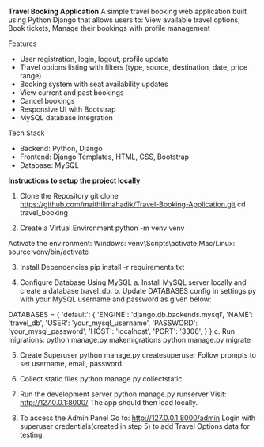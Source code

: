 **Travel Booking Application**
A simple travel booking web application built using Python Django that allows users to:
View available travel options, Book tickets, Manage their bookings with profile management

Features
- User registration, login, logout, profile update
- Travel options listing with filters (type, source, destination, date, price range)
- Booking system with seat availability updates
- View current and past bookings
- Cancel bookings
- Responsive UI with Bootstrap
- MySQL database integration

Tech Stack
- Backend: Python, Django
- Frontend: Django Templates, HTML, CSS, Bootstrap
- Database: MySQL

**Instructions to setup the project locally**

1. Clone the Repository
git clone https://github.com/maithilimahadik/Travel-Booking-Application.git
cd travel_booking

2. Create a Virtual Environment
python -m venv venv

Activate the environment:
Windows: venv\Scripts\activate
Mac/Linux: source venv/bin/activate

3. Install Dependencies
pip install -r requirements.txt

4. Configure Database Using MySQL
a. Install MySQL server locally and create a database travel_db.
b. Update DATABASES config in settings.py with your MySQL username and password as given below:

DATABASES = {
    'default': {
        'ENGINE': 'django.db.backends.mysql',
        'NAME': 'travel_db',
        'USER': 'your_mysql_username',
        'PASSWORD': 'your_mysql_password',
        'HOST': 'localhost',
        'PORT': '3306',
    }
}
c. Run migrations:
python manage.py makemigrations
python manage.py migrate

5. Create Superuser
python manage.py createsuperuser
Follow prompts to set username, email, password.

6. Collect static files
python manage.py collectstatic

7. Run the development server
python manage.py runserver
Visit:
http://127.0.0.1:8000/
The app should then load locally.

8. To access the Admin Panel
Go to:
http://127.0.0.1:8000/admin
Login with superuser credentials(created in step 5) to add Travel Options data for testing.
